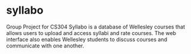 # syllabo
Group Project for CS304
Syllabo is a database of Wellesley courses that allows users to upload and access 
syllabi and rate courses. The web interface also enables Wellesley students to 
discuss courses and communicate with one another.
